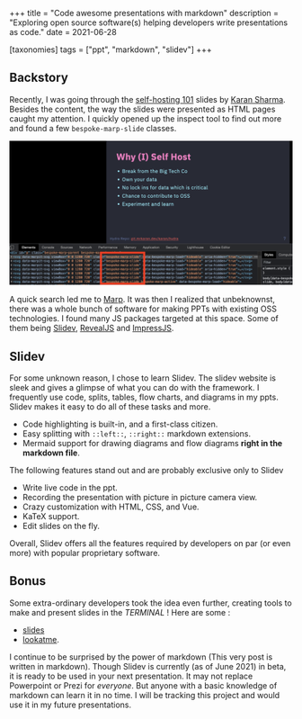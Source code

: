 +++
title = "Code awesome presentations with markdown"
description = "Exploring open source software(s) helping developers write presentations as code."
date = 2021-06-28

[taxonomies]
tags = ["ppt", "markdown", "slidev"]
+++

## Backstory
Recently, I was going through the [self-hosting 101](https://talks.mrkaran.dev/talks/foss-united-apr-2021.html) slides by [Karan Sharma](https://mrkaran.dev/). Besides the content, the way the slides were presented as HTML pages caught my attention. I quickly opened up the inspect tool to find out more and found a few `bespoke-marp-slide` classes.

![HTML Inspect tool on marp slides](inspect.png)

A quick search led me to [Marp](https://marp.app/). It was then I realized that unbeknownst, there was a whole bunch of software for making PPTs with existing OSS technologies. I found many JS packages targeted at this space. Some of them being [Slidev](https://sli.dev/), [RevealJS](https://revealjs.com/) and [ImpressJS](https://impress.js.org/#/bored).

## Slidev
For some unknown reason, I chose to learn Slidev. The slidev website is sleek and gives a glimpse of what you can do with the framework. I frequently use code, splits, tables, flow charts, and diagrams in my ppts. Slidev makes it easy to do all of these tasks and more.
* Code highlighting is built-in, and a first-class citizen.
* Easy splitting with `::left::`, `::right::` markdown extensions.
* Mermaid support for drawing diagrams and flow diagrams **right in the markdown file**.

The following features stand out and are probably exclusive only to Slidev
* Write live code in the ppt.
* Recording the presentation with picture in picture camera view.
* Crazy customization with HTML, CSS, and Vue.
* KaTeX support.
* Edit slides on the fly.

Overall, Slidev offers all the features required by developers on par (or even more) with popular proprietary software.

## Bonus
Some extra-ordinary developers took the idea even further, creating tools to make and present slides in the *TERMINAL* ! Here are some :
* [slides](https://github.com/maaslalani/slides) 
* [lookatme](https://github.com/d0c-s4vage/lookatme).

I continue to be surprised by the power of markdown (This very post is written in markdown). Though Slidev is currently (as of June 2021) in beta, it is ready to be used in your next presentation. It may not replace Powerpoint or Prezi for *everyone*. But anyone with a basic knowledge of markdown can learn it in no time. I will be tracking this project and would use it in my future presentations.
